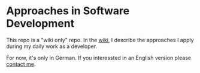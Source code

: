 # Approaches in Software Development

This repo is a "wiki only" repo. In the [wiki](https://github.com/mknet/arbeitsweise.wiki.git), I describe the approaches I apply during my daily work as a developer.

For now, it's only in German. If you interessted in an English version please [contact me](https://twitter.com/_mknet_).
